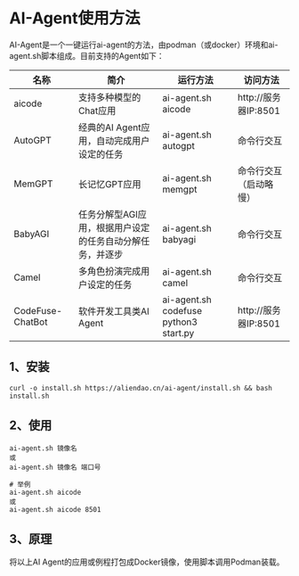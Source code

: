 # AI-Agent使用方法

AI-Agent是一个一键运行ai-agent的方法，由podman（或docker）环境和ai-agent.sh脚本组成。目前支持的Agent如下：

| 名称             | 简介                                                      | 运行方法                              | 访问方法               |
| ---------------- | --------------------------------------------------------- | ------------------------------------- | ---------------------- |
| aicode           | 支持多种模型的Chat应用                                    | ai-agent.sh aicode                    | http://服务器IP:8501   |
| AutoGPT          | 经典的AI Agent应用，自动完成用户设定的任务                | ai-agent.sh autogpt                   | 命令行交互             |
| MemGPT           | 长记忆GPT应用                                             | ai-agent.sh memgpt                    | 命令行交互（启动略慢） |
| BabyAGI          | 任务分解型AGI应用，根据用户设定的任务自动分解任务，并逐步 | ai-agent.sh babyagi                   | 命令行交互             |
| Camel            | 多角色扮演完成用户设定的任务                              | ai-agent.sh camel                     | 命令行交互             |
| CodeFuse-ChatBot | 软件开发工具类AI Agent                                    | ai-agent.sh codefuse python3 start.py | http://服务器IP:8501   |

## 1、安装

```shell
curl -o install.sh https://aliendao.cn/ai-agent/install.sh && bash install.sh
```

## 2、使用

```shell
ai-agent.sh 镜像名
或
ai-agent.sh 镜像名 端口号

# 举例
ai-agent.sh aicode
或
ai-agent.sh aicode 8501
```

## 3、原理

将以上AI Agent的应用或例程打包成Docker镜像，使用脚本调用Podman装载。


